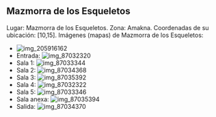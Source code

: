## Mazmorra de los Esqueletos
Lugar: Mazmorra de los Esqueletos.
Zona: Amakna.
Coordenadas de su ubicación: [10,15].
Imágenes (mapas) de Mazmorra de los Esqueletos:
- ![img_205916162](https://media.discordapp.net/attachments/1115311447145193482/1115348217975025807/205916162.jpg)
- Entrada: ![img_87032320](https://media.discordapp.net/attachments/1115311447145193482/1115367819392061610/87032320.jpg)
- Sala 1: ![img_87033344](https://media.discordapp.net/attachments/1115311447145193482/1115367822739132466/87033344.jpg)
- Sala 2: ![img_87034368](https://media.discordapp.net/attachments/1115311447145193482/1115367845333835786/87034368.jpg)
- Sala 3: ![img_87035392](https://media.discordapp.net/attachments/1115311447145193482/1115367848584417372/87035392.jpg)
- Sala 4: ![img_87032322](https://media.discordapp.net/attachments/1115311447145193482/1115367820822319207/87032322.jpg)
- Sala 5: ![img_87033346](https://media.discordapp.net/attachments/1115311447145193482/1115367843911966860/87033346.jpg)
- Sala anexa: ![img_87035394](https://media.discordapp.net/attachments/1115311447145193482/1115367850484437222/87035394.jpg)
- Salida: ![img_87034370](https://media.discordapp.net/attachments/1115311447145193482/1115367847200313404/87034370.jpg)